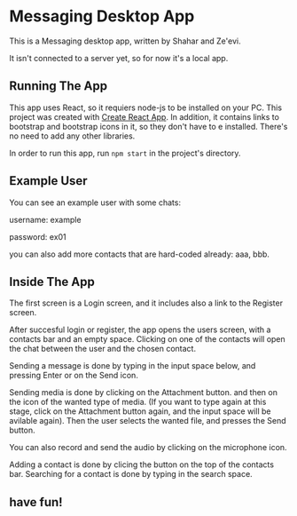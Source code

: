 # Messaging Desktop App

This is a Messaging desktop app, written by Shahar and Ze'evi.

It isn't connected to a server yet, so for now it's a local app.

## Running The App
This app uses React, so it requiers node-js to be installed on your PC.
This project was created with [Create React App](https://github.com/facebook/create-react-app). In addition, it contains links to bootstrap and bootstrap icons in it, so they don't have to e installed. There's no need to add any other libraries.

In order to run this app, run `npm start` in the project's directory.

## Example User
You can see an example user with some chats:

username: example

password: ex01

you can also add more contacts that are hard-coded already: aaa, bbb.

## Inside The App
The first screen is a Login screen, and it includes also a link to the Register screen.

After succesful login or register, the app opens the users screen, with a contacts bar and an empty space. Clicking on one of the contacts will open the chat between the user and the chosen contact.

Sending a message is done by typing in the input space below, and pressing Enter or on the Send icon.

Sending media is done by clicking on the Attachment button. and then on the icon of the wanted type of media. (If you want to type again at this stage, click on the Attachment button again, and the input space will be avilable again). Then the user selects the wanted file, and presses the Send button.

You can also record and send the audio by clicking on the microphone icon.

Adding a contact is done by clicing the button on the top of the contacts bar. Searching for a contact is done by typing in the search space.

## have fun!